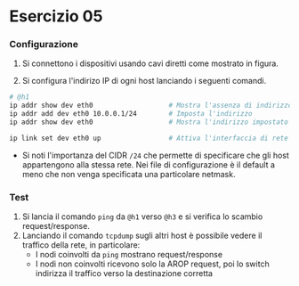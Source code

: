 # Esercizio 05

### Configurazione

1. Si connettono i dispositivi usando cavi diretti come mostrato in figura.

2. Si configura l'indirizo IP di ogni host lanciando i seguenti comandi. 

```bash
# @h1
ip addr show dev eth0                   # Mostra l'assenza di indirizzo
ip addr add dev eth0 10.0.0.1/24        # Imposta l'indirizzo
ip addr show dev eth0                   # Mostra l'indirizzo impostato

ip link set dev eth0 up                 # Attiva l'interfaccia di rete
```

* Si noti l'importanza del CIDR `/24` che permette di specificare che gli host appartengono alla stessa rete. Nei file di configurazione è il default a meno che non venga specificata una particolare netmask.

### Test

1. Si lancia il comando `ping` da `@h1` verso `@h3` e si verifica lo scambio request/response.
2. Lanciando il comando `tcpdump` sugli altri host è possibile vedere il traffico della rete, in particolare:
    * I nodi coinvolti da `ping` mostrano request/response
    * I nodi non coinvolti ricevono solo la AROP request, poi lo switch indirizza il traffico verso la destinazione corretta